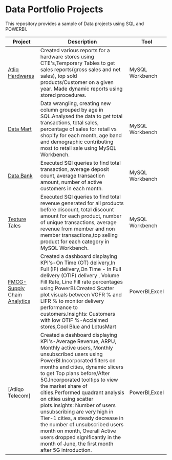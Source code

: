 # Data Portfolio Projects
This repository provides a sample of Data projects using SQL and POWERBI.


Project | Description| Tool
---|---|---
[Atliq Hardwares](https://github.com/Kiranlewis/Portfolio/tree/main/Atliq%20Hardwares) | Created various reports for a hardware stores using CTE's,Temporary Tables to get sales reports(gross sales and net sales), top sold products/Customer on a given year. Made dynamic reports using stored procedures.| MySQL Workbench
[Data Mart](https://github.com/Kiranlewis/Portfolio/tree/main/DataBank-SQL) |Data wrangling, creating new column grouped by age in SQL.Analysed the data to get total transactions, total sales, percentage of sales for retail vs shopify for each month, age band and demographic contributing most to retail sale using MySQL Workbench. | MySQL Workbench
[Data Bank](https://github.com/Kiranlewis/Portfolio/tree/main/Data%20Mart%20-Sql) | Executed SQl queries to find total transaction, average deposit count, average transaction amount, number of active customers in each month.| MySQL Workbench
[Texture Tales](https://github.com/Kiranlewis/Portfolio/tree/main/Texture_Tales-SQL) |Executed SQl queries to find total revenue generated for all products before discount, total discount amount for each product, number of unique transactions, average revenue from member and non member transactions,top selling product for each category in MySQL Workbench. | MySQL Workbench
[FMCG-Supply Chain Analytics](https://github.com/Kiranlewis/Portfolio/tree/main/FMCG-Supply%20chain%20Problem) |Created a dashboard displaying KPI's-On Time (OT) delivery,In Full (IF) delivery,On Time - In Full delivery (OTIF) delivery , Volume Fill Rate, Line Fill rate percentages using PowerBI.Created Scatter plot visuals between VOFR % and LIFR % to monitor delivery performance to customers.Insights: Customers with low OTIF %-Acclaimed stores,Cool Blue and LotusMart | PowerBI,Excel
[Atliqo Telecom] | Created a dashboard displaying KPI's-Average Revenue, ARPU, Monthly active users, Monthly unsubscribed users using PowerBI.Incorporated filters on months and cities, dynamic slicers to get Top plans before/After 5G.Incorporated tooltips to view the market share of cities.Performed quadrant analysis on cities using scatter plots.Insights: Number of users unsubscribing are very high in Tier-1 cities, a steady decrease in the number of unsubscribed users month on month, Overall Active users dropped significantly in the month of June, the first month after 5G introduction. | PowerBI,Excel
